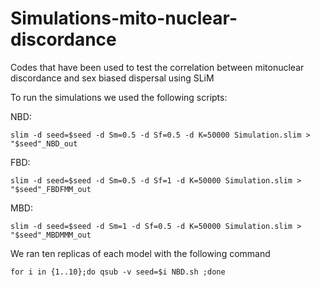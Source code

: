 # Simulations-mito-nuclear-discordance
Codes that have been used to test the correlation between mitonuclear discordance and sex biased dispersal using SLiM

To run the simulations we used the following scripts:

NBD:
```
slim -d seed=$seed -d Sm=0.5 -d Sf=0.5 -d K=50000 Simulation.slim > "$seed"_NBD_out

```
FBD:
```
slim -d seed=$seed -d Sm=0.5 -d Sf=1 -d K=50000 Simulation.slim > "$seed"_FBDFMM_out
```

MBD:
```
slim -d seed=$seed -d Sm=1 -d Sf=0.5 -d K=50000 Simulation.slim > "$seed"_MBDMMM_out
```

We ran ten replicas of each model with the following command
```
for i in {1..10};do qsub -v seed=$i NBD.sh ;done
```
